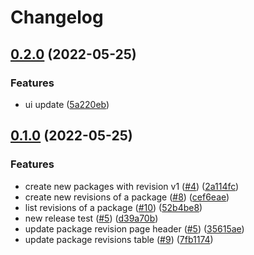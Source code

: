 # Changelog

## [0.2.0](https://github.com/ChristopherFry/kpt-backstage-plugins/compare/cfry-backstage-plugin-cad-v0.1.0...cfry-backstage-plugin-cad-v0.2.0) (2022-05-25)


### Features

* ui update ([5a220eb](https://github.com/ChristopherFry/kpt-backstage-plugins/commit/5a220eba03164dc2531c234afc77213835590019))

## [0.1.0](https://github.com/ChristopherFry/kpt-backstage-plugins/compare/cfry-backstage-plugin-cad-v0.0.1...cfry-backstage-plugin-cad-v0.1.0) (2022-05-25)


### Features

* create new packages with revision v1 ([#4](https://github.com/ChristopherFry/kpt-backstage-plugins/issues/4)) ([2a114fc](https://github.com/ChristopherFry/kpt-backstage-plugins/commit/2a114fc6ad8642c96fc629cc8b079473d674ef3a))
* create new revisions of a package ([#8](https://github.com/ChristopherFry/kpt-backstage-plugins/issues/8)) ([cef6eae](https://github.com/ChristopherFry/kpt-backstage-plugins/commit/cef6eaef4585646bcdd02bd1ce047ba3cb35840e))
* list revisions of a package ([#10](https://github.com/ChristopherFry/kpt-backstage-plugins/issues/10)) ([52b4be8](https://github.com/ChristopherFry/kpt-backstage-plugins/commit/52b4be862e18a9deb3b6b8091806efa79a15b9fa))
* new release test ([#5](https://github.com/ChristopherFry/kpt-backstage-plugins/issues/5)) ([d39a70b](https://github.com/ChristopherFry/kpt-backstage-plugins/commit/d39a70bd503a9999bcff06eb3ad409fb04afa2ab))
* update package revision page header ([#5](https://github.com/ChristopherFry/kpt-backstage-plugins/issues/5)) ([35615ae](https://github.com/ChristopherFry/kpt-backstage-plugins/commit/35615ae50468dc050407e3aa92d7b90eac113621))
* update package revisions table ([#9](https://github.com/ChristopherFry/kpt-backstage-plugins/issues/9)) ([7fb1174](https://github.com/ChristopherFry/kpt-backstage-plugins/commit/7fb11749579a95a0ab58effe684ae75c1f4f469a))
